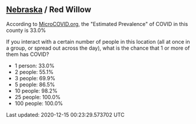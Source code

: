 
## [Nebraska](/united-states/nebraska) / Red Willow

According to [MicroCOVID.org](http://microcovid.org),
the "Estimated Prevalence" of COVID in this county is 33.0%

If you interact with a certain number of people in this location
(all at once in a group, or spread out across the day), what is the chance that
1 or more of them has COVID?

- 1 person: 33.0%
- 2 people: 55.1%
- 3 people: 69.9%
- 5 people: 86.5%
- 10 people: 98.2%
- 25 people: 100.0%
- 100 people: 100.0%

Last updated: 2020-12-15 00:23:29.573702 UTC
